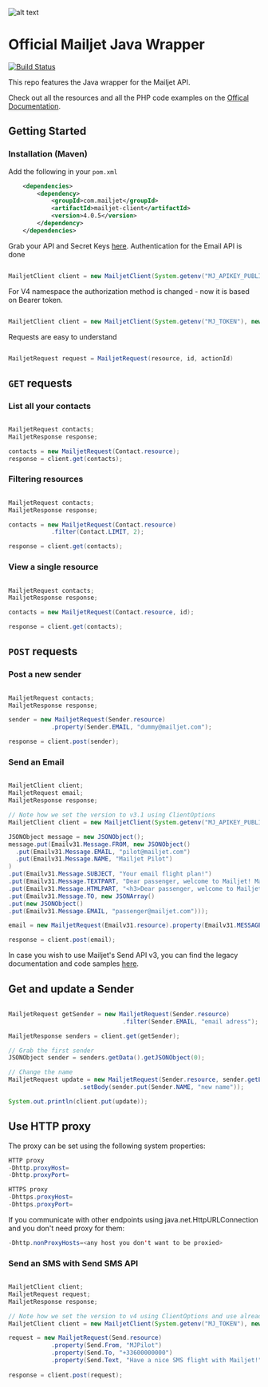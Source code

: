 
[api_credential]: https://app.mailjet.com/account/api_keys
[doc]: http://dev.mailjet.com/guides/?java#
[smsDashboard]:https://app.mailjet.com/sms?_ga=2.81581655.1972348350.1522654521-1279766791.1506937572
[smsInfo]:https://app.mailjet.com/docs/transactional-sms?_ga=2.183303910.1972348350.1522654521-1279766791.1506937572#trans-sms-token

![alt text](https://www.mailjet.com/images/email/transac/logo_header.png "Mailjet")

# Official Mailjet Java Wrapper


[![Build Status](https://travis-ci.org/mailjet/mailjet-apiv3-java.svg?branch=master)](https://travis-ci.org/mailjet/mailjet-apiv3-java)


This repo features the Java wrapper for the Mailjet API. 

Check out all the resources and all the PHP code examples on the [Offical Documentation][doc].

## Getting Started

### Installation (Maven)

Add the following in your `pom.xml`

``` xml
    <dependencies>
        <dependency>
            <groupId>com.mailjet</groupId>
            <artifactId>mailjet-client</artifactId>
            <version>4.0.5</version>
        </dependency>
    </dependencies>
```

Grab your API and Secret Keys [here][api_credential]. Authentication for the Email API is done 

``` java

MailjetClient client = new MailjetClient(System.getenv("MJ_APIKEY_PUBLIC"), System.getenv("MJ_APIKEY_PRIVATE"));

```

For V4 namespace the authorization method is changed - now it is based on Bearer token. 

``` java

MailjetClient client = new MailjetClient(System.getenv("MJ_TOKEN"), new ClientOptions("v4"));

```

Requests are easy to understand
``` java

MailjetRequest request = MailjetRequest(resource, id, actionId)

```

## `GET` requests

### List all your contacts
``` java

MailjetRequest contacts;
MailjetResponse response;

contacts = new MailjetRequest(Contact.resource);
response = client.get(contacts);

```

### Filtering resources
``` java

MailjetRequest contacts;
MailjetResponse response;

contacts = new MailjetRequest(Contact.resource)
            .filter(Contact.LIMIT, 2);

response = client.get(contacts);

```

### View a single resource
``` java

MailjetRequest contacts;
MailjetResponse response;

contacts = new MailjetRequest(Contact.resource, id);

response = client.get(contacts);

```

## `POST` requests

### Post a new sender
``` java

MailjetRequest contacts;
MailjetResponse response;

sender = new MailjetRequest(Sender.resource)
            .property(Sender.EMAIL, "dummy@mailjet.com");

response = client.post(sender);

```

### Send an Email
``` java

MailjetClient client;
MailjetRequest email;
MailjetResponse response;

// Note how we set the version to v3.1 using ClientOptions
MailjetClient client = new MailjetClient(System.getenv("MJ_APIKEY_PUBLIC"), System.getenv("MJ_APIKEY_PRIVATE"), new ClientOptions("v3.1"));

JSONObject message = new JSONObject();
message.put(Emailv31.Message.FROM, new JSONObject()
  .put(Emailv31.Message.EMAIL, "pilot@mailjet.com")
  .put(Emailv31.Message.NAME, "Mailjet Pilot")
)
.put(Emailv31.Message.SUBJECT, "Your email flight plan!")
.put(Emailv31.Message.TEXTPART, "Dear passenger, welcome to Mailjet! May the delivery force be with you!")
.put(Emailv31.Message.HTMLPART, "<h3>Dear passenger, welcome to Mailjet</h3><br/>May the delivery force be with you!")
.put(Emailv31.Message.TO, new JSONArray()
.put(new JSONObject()
.put(Emailv31.Message.EMAIL, "passenger@mailjet.com")));

email = new MailjetRequest(Emailv31.resource).property(Emailv31.MESSAGES, (new JSONArray()).put(message));

response = client.post(email);

```

In case you wish to use Mailjet's Send API v3, you can find the legacy documentation and code samples [here](https://dev.mailjet.com/guides/?java#send-api-v3).

## Get and update a Sender
``` java

MailjetRequest getSender = new MailjetRequest(Sender.resource)
                                .filter(Sender.EMAIL, "email adress");

MailjetResponse senders = client.get(getSender);

// Grab the first sender
JSONObject sender = senders.getData().getJSONObject(0);

// Change the name
MailjetRequest update = new MailjetRequest(Sender.resource, sender.getLong("ID"))
                    .setBody(sender.put(Sender.NAME, "new name"));

System.out.println(client.put(update));

```
## Use HTTP proxy
The proxy can be set using the following system properties:

``` java
HTTP proxy
-Dhttp.proxyHost=
-Dhttp.proxyPort=

HTTPS proxy
-Dhttps.proxyHost=
-Dhttps.proxyPort=
```
If you communicate with other endpoints using java.net.HttpURLConnection and you don't need proxy for them:
``` java
-Dhttp.nonProxyHosts=<any host you don't want to be proxied>
```
### Send an SMS with Send SMS API 
``` java

MailjetClient client;
MailjetRequest request;
MailjetResponse response;

// Note how we set the version to v4 using ClientOptions and use already generated token
MailjetClient client = new MailjetClient(System.getenv("MJ_TOKEN"), new ClientOptions("v4"));

request = new MailjetRequest(Send.resource)
			.property(Send.From, "MJPilot")
        	.property(Send.To, "+33600000000")
			.property(Send.Text, "Have a nice SMS flight with Mailjet!");
		
response = client.post(request);

```
